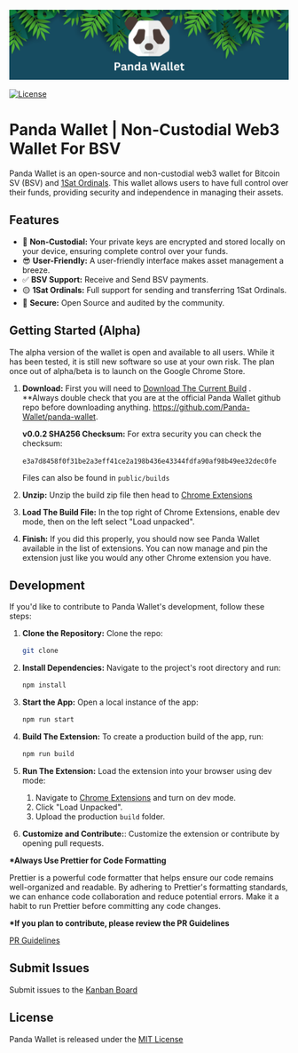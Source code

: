 ![Example Image](/public/banner.png)

[![License](https://img.shields.io/badge/License-MIT-blue.svg)](https://opensource.org/licenses/MIT)

# Panda Wallet | Non-Custodial Web3 Wallet For BSV

Panda Wallet is an open-source and non-custodial web3 wallet for Bitcoin SV (BSV) and [1Sat Ordinals](https://docs.1satordinals.com/). This wallet allows users to have full control over their funds, providing security and independence in managing their assets.

## Features

- 🔑 **Non-Custodial:** Your private keys are encrypted and stored locally on your device, ensuring complete control over your funds.
- 😎 **User-Friendly:** A user-friendly interface makes asset management a breeze.
- ✅ **BSV Support:** Receive and Send BSV payments.
- 🟡 **1Sat Ordinals:** Full support for sending and transferring 1Sat Ordinals.
- 🔐 **Secure:** Open Source and audited by the community.

## Getting Started (Alpha)

The alpha version of the wallet is open and available to all users. While it has been tested, it is still new software so use at your own risk. The plan once out of alpha/beta is to launch on the Google Chrome Store.

1. **Download:** First you will need to <a id="raw-url" href="https://github.com/Panda-Wallet/panda-wallet/raw/main/public/builds/pw-0.0.2.zip" download="panda-wallet-0.0.2.zip">Download The Current Build</a>
   . \*\*Always double check that you are at the official Panda Wallet github repo before downloading anything. https://github.com/Panda-Wallet/panda-wallet.

   **v0.0.2 SHA256 Checksum:** For extra security you can check the checksum:

   `e3a7d8458f0f31be2a3eff41ce2a198b436e43344fdfa90af98b49ee32dec0fe`

   Files can also be found in `public/builds`

2. **Unzip:** Unzip the build zip file then head to [Chrome Extensions](chrome://extensions)
3. **Load The Build File:** In the top right of Chrome Extensions, enable dev mode, then on the left select "Load unpacked".
4. **Finish:** If you did this properly, you should now see Panda Wallet available in the list of extensions. You can now manage and pin the extension just like you would any other Chrome extension you have.

## Development

If you'd like to contribute to Panda Wallet's development, follow these steps:

1. **Clone the Repository:** Clone the repo:

   ```bash
   git clone
   ```

2. **Install Dependencies:** Navigate to the project's root directory and run:

   ```bash
   npm install
   ```

3. **Start the App:** Open a local instance of the app:

   ```bash
   npm run start
   ```

4. **Build The Extension:** To create a production build of the app, run:

   ```bash
   npm run build
   ```

5. **Run The Extension:** Load the extension into your browser using dev mode:

   1. Navigate to [Chrome Extensions](chrome://extensions/) and turn on dev mode.
   2. Click "Load Unpacked".
   3. Upload the production `build` folder.

6. **Customize and Contribute:**: Customize the extension or contribute by opening pull requests.

**\*Always Use Prettier for Code Formatting**

Prettier is a powerful code formatter that helps ensure our code remains well-organized and readable. By adhering to Prettier's formatting standards, we can enhance code collaboration and reduce potential errors. Make it a habit to run Prettier before committing any code changes.

**\*If you plan to contribute, please review the PR Guidelines**

[PR Guidelines](PR_GUIDELINES.md)

## Submit Issues

Submit issues to the [Kanban Board](https://github.com/orgs/Panda-Wallet/projects/1)

## License

Panda Wallet is released under the [MIT License](https://opensource.org/licenses/MIT)
